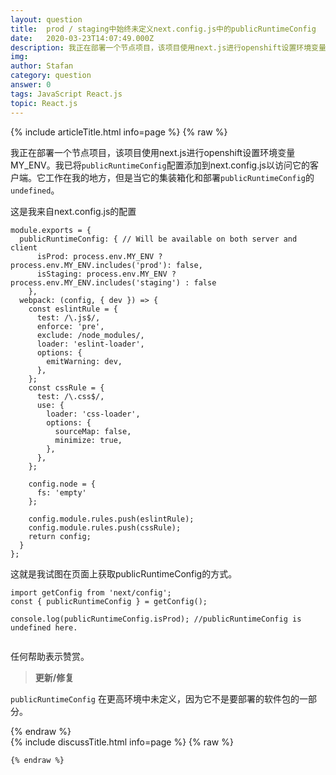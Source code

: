 ```yaml
---
layout: question
title:  prod / staging中始终未定义next.config.js中的publicRuntimeConfig
date:   2020-03-23T14:07:49.000Z
description: 我正在部署一个节点项目，该项目使用next.js进行openshift设置环境变量MY_ENV。我已将publicRuntimeConfig配置添加到ne...
img: 
author: Stafan
category: question
answer: 0
tags: JavaScript React.js
topic: React.js
---
```

<div class="article-root">
  <div class="article">
    {% include articleTitle.html info=page %}
    {% raw %}
    <div class="article-content"><p><font style="vertical-align: inherit;"><font style="vertical-align: inherit;">我正在部署一个节点项目，该项目使用next.js进行openshift设置环境变量MY_ENV。</font><font style="vertical-align: inherit;">我已将</font></font><code>publicRuntimeConfig</code><font style="vertical-align: inherit;"><font style="vertical-align: inherit;">配置</font><font style="vertical-align: inherit;">添加</font><font style="vertical-align: inherit;">到next.config.js以访问它的客户端。</font><font style="vertical-align: inherit;">它工作在我的地方，但是当它的集装箱化和部署</font></font><code>publicRuntimeConfig</code><font style="vertical-align: inherit;"><font style="vertical-align: inherit;">的</font></font><code>undefined</code><font style="vertical-align: inherit;"><font style="vertical-align: inherit;">。</font></font></p>

<p><font style="vertical-align: inherit;"><font style="vertical-align: inherit;">这是我来自next.config.js的配置</font></font></p>

<pre><code>module.exports = {<font></font>
  publicRuntimeConfig: { // Will be available on both server and client<font></font>
      isProd: process.env.MY_ENV ? process.env.MY_ENV.includes('prod'): false,<font></font>
      isStaging: process.env.MY_ENV ? process.env.MY_ENV.includes('staging') : false<font></font>
    },<font></font>
  webpack: (config, { dev }) =&gt; {<font></font>
    const eslintRule = {<font></font>
      test: /\.js$/,<font></font>
      enforce: 'pre',<font></font>
      exclude: /node_modules/,<font></font>
      loader: 'eslint-loader',<font></font>
      options: {<font></font>
        emitWarning: dev,<font></font>
      },<font></font>
    };<font></font>
    const cssRule = {<font></font>
      test: /\.css$/,<font></font>
      use: {<font></font>
        loader: 'css-loader',<font></font>
        options: {<font></font>
          sourceMap: false,<font></font>
          minimize: true,<font></font>
        },<font></font>
      },<font></font>
    };<font></font>
<font></font>
    config.node = {<font></font>
      fs: 'empty'<font></font>
    };<font></font>
<font></font>
    config.module.rules.push(eslintRule);<font></font>
    config.module.rules.push(cssRule);<font></font>
    return config;<font></font>
  }<font></font>
};<font></font>
</code></pre>

<p><font style="vertical-align: inherit;"><font style="vertical-align: inherit;">这就是我试图在页面上获取publicRuntimeConfig的方式。</font></font></p>

<pre><code>import getConfig from 'next/config';<font></font>
const { publicRuntimeConfig } = getConfig();<font></font>
<font></font>
console.log(publicRuntimeConfig.isProd); //publicRuntimeConfig is undefined here. <font></font>
<font></font>
</code></pre>

<p><font style="vertical-align: inherit;"><font style="vertical-align: inherit;">任何帮助表示赞赏。</font></font></p>

<blockquote>
  <p><strong><font style="vertical-align: inherit;"><font style="vertical-align: inherit;">更新/修复</font></font></strong></p>
</blockquote>

<p><code>publicRuntimeConfig</code><font style="vertical-align: inherit;"><font style="vertical-align: inherit;"> 在更高环境中未定义，因为它不是要部署的软件包的一部分。</font></font></p></div>
    {% endraw %}
  </div>

  <div class="discuss-wrapper">
    {% include discussTitle.html info=page %}
    {% raw %}
    
    {% endraw %}
  </div>
<div>
